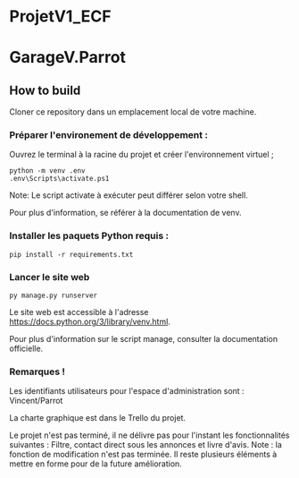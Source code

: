 # ProjetV1_ECF

# GarageV.Parrot

## How to build

Cloner ce repository dans un emplacement local de votre machine.

### Préparer l'environement de développement :

Ouvrez le terminal à la racine du projet et créer l'environnement virtuel ;

```
python -m venv .env
.env\Scripts\activate.ps1
```

Note: Le script activate à exécuter peut différer selon votre shell.

Pour plus d'information, se référer à la documentation de venv.

### Installer les paquets Python requis :

```
pip install -r requirements.txt
```

### Lancer le site web
```
py manage.py runserver
```
Le site web est accessible à l'adresse https://docs.python.org/3/library/venv.html.

Pour plus d'information sur le script manage, consulter la documentation officielle.

### Remarques !
Les identifiants utilisateurs pour l'espace d'administration sont : Vincent/Parrot

La charte graphique est dans le Trello du projet.

Le projet n'est pas terminé, il ne délivre pas pour l'instant les fonctionnalités suivantes :
Filtre, contact direct sous les annonces et livre d'avis.
Note : la fonction de modification n'est pas terminée.
Il reste plusieurs éléments à mettre en forme pour de la future amélioration.
